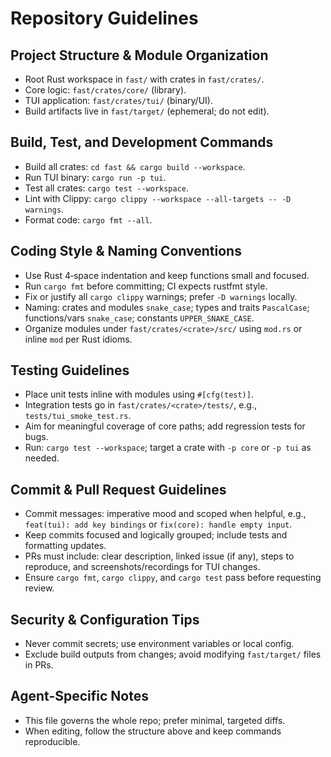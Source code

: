 # Repository Guidelines

## Project Structure & Module Organization
- Root Rust workspace in `fast/` with crates in `fast/crates/`.
- Core logic: `fast/crates/core/` (library).
- TUI application: `fast/crates/tui/` (binary/UI).
- Build artifacts live in `fast/target/` (ephemeral; do not edit).

## Build, Test, and Development Commands
- Build all crates: `cd fast && cargo build --workspace`.
- Run TUI binary: `cargo run -p tui`.
- Test all crates: `cargo test --workspace`.
- Lint with Clippy: `cargo clippy --workspace --all-targets -- -D warnings`.
- Format code: `cargo fmt --all`.

## Coding Style & Naming Conventions
- Use Rust 4‑space indentation and keep functions small and focused.
- Run `cargo fmt` before committing; CI expects rustfmt style.
- Fix or justify all `cargo clippy` warnings; prefer `-D warnings` locally.
- Naming: crates and modules `snake_case`; types and traits `PascalCase`; functions/vars `snake_case`; constants `UPPER_SNAKE_CASE`.
- Organize modules under `fast/crates/<crate>/src/` using `mod.rs` or inline `mod` per Rust idioms.

## Testing Guidelines
- Place unit tests inline with modules using `#[cfg(test)]`.
- Integration tests go in `fast/crates/<crate>/tests/`, e.g., `tests/tui_smoke_test.rs`.
- Aim for meaningful coverage of core paths; add regression tests for bugs.
- Run: `cargo test --workspace`; target a crate with `-p core` or `-p tui` as needed.

## Commit & Pull Request Guidelines
- Commit messages: imperative mood and scoped when helpful, e.g., `feat(tui): add key bindings` or `fix(core): handle empty input`.
- Keep commits focused and logically grouped; include tests and formatting updates.
- PRs must include: clear description, linked issue (if any), steps to reproduce, and screenshots/recordings for TUI changes.
- Ensure `cargo fmt`, `cargo clippy`, and `cargo test` pass before requesting review.

## Security & Configuration Tips
- Never commit secrets; use environment variables or local config.
- Exclude build outputs from changes; avoid modifying `fast/target/` files in PRs.

## Agent-Specific Notes
- This file governs the whole repo; prefer minimal, targeted diffs.
- When editing, follow the structure above and keep commands reproducible.

